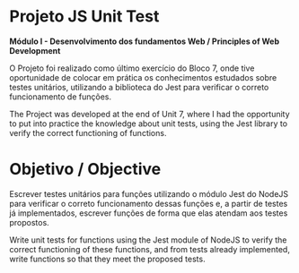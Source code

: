 # Projeto JS Unit Test

**Módulo I - Desenvolvimento dos fundamentos Web / Principles of Web Development** 

O Projeto foi realizado como último exercício do Bloco 7, onde tive oportunidade de colocar em prática os conhecimentos estudados sobre testes unitários, utilizando a biblioteca do Jest para verificar o correto funcionamento de funções.


The Project was developed at the end of Unit 7, where I had the opportunity to put into practice the knowledge about unit tests, using the Jest library to verify the correct functioning of functions.


# Objetivo / Objective

Escrever testes unitários para funções utilizando o módulo Jest do NodeJS para verificar o correto funcionamento dessas funções e, a partir de testes já implementados, escrever funções de forma que elas atendam aos testes propostos.

Write unit tests for functions using the Jest module of NodeJS to verify the correct functioning of these functions, and from tests already implemented, write functions so that they meet the proposed tests.

<!-- Olá, Tryber!

Esse é apenas um arquivo inicial para o README do seu projeto.

É essencial que você preencha esse documento por conta própria, ok?

Não deixe de usar nossas dicas de escrita de README de projetos, e deixe sua criatividade brilhar!

⚠️ IMPORTANTE: você precisa deixar nítido:
- quais arquivos/pastas foram desenvolvidos por você; 
- quais arquivos/pastas foram desenvolvidos por outra pessoa estudante;
- quais arquivos/pastas foram desenvolvidos pela Trybe.

-->
